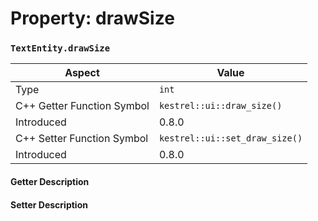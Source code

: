 
# Property: drawSize
### `TextEntity.drawSize`

| Aspect | Value |
| --- | --- |
| Type | `int` |
| C++ Getter Function Symbol | `kestrel::ui::draw_size()` |
| Introduced | 0.8.0 |
| C++ Setter Function Symbol | `kestrel::ui::set_draw_size()` |
| Introduced | 0.8.0 |

#### Getter Description

#### Setter Description

